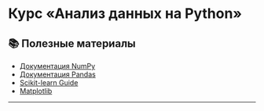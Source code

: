 # Курс «Анализ данных на Python»


## 📚 Полезные материалы

* [Документация NumPy](https://numpy.org/doc/stable/)
* [Документация Pandas](https://pandas.pydata.org/docs/)
* [Scikit-learn Guide](https://scikit-learn.org/stable/user_guide.html)
* [Matplotlib](https://matplotlib.org/stable/gallery/index.html)

---